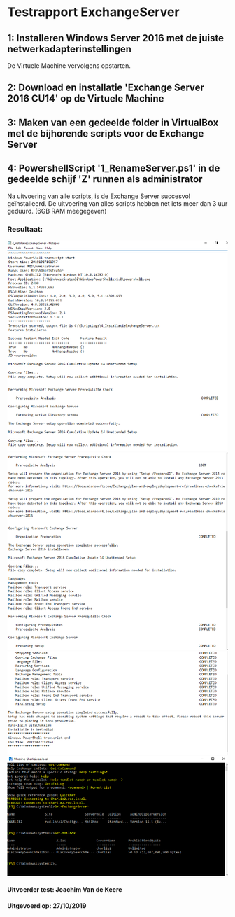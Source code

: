 # Testrapport ExchangeServer
## 1: Installeren Windows Server 2016 met de juiste netwerkadapterinstellingen
De Virtuele Machine vervolgens opstarten.

## 2: Download en installatie 'Exchange Server 2016 CU14' op de Virtuele Machine

## 3: Maken van een gedeelde folder in VirtualBox met de bijhorende scripts voor de Exchange Server

## 4: PowershellScript '1_RenameServer.ps1' in de gedeelde schijf 'Z' runnen als administrator

Na uitvoering van alle scripts, is de Exchange Server succesvol geïnstalleerd. De uitvoering van alles scripts hebben net iets meer dan 3 uur geduurd. (6GB RAM meegegeven)

### Resultaat:
![](images/2019-10-28-09-19-27.png)
![](images/2019-10-28-09-20-08.png)
![](images/2019-10-28-09-20-55.png)
![](images/2019-10-28-09-18-38.png)


#### Uitvoerder test: Joachim Van de Keere
#### Uitgevoerd op: 27/10/2019  
